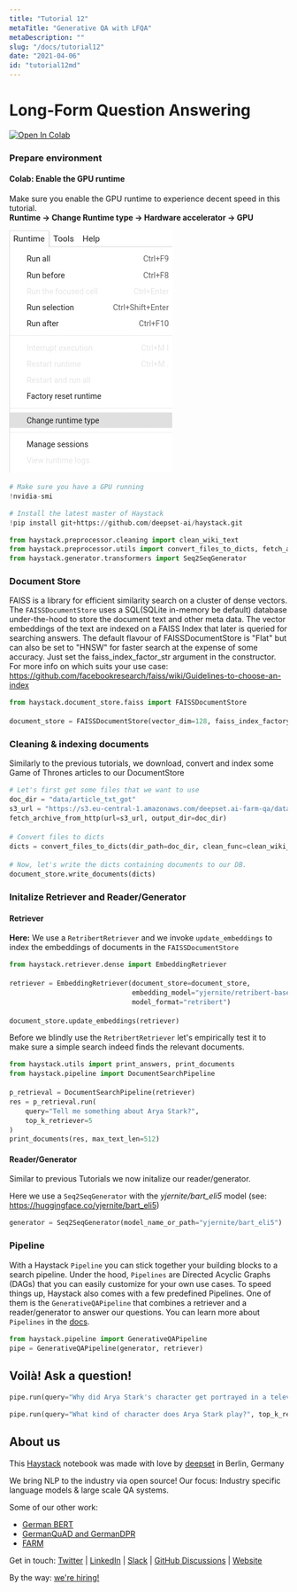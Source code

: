 ```yaml
---
title: "Tutorial 12"
metaTitle: "Generative QA with LFQA"
metaDescription: ""
slug: "/docs/tutorial12"
date: "2021-04-06"
id: "tutorial12md"
---
```


# Long-Form Question Answering

[![Open In Colab](https://colab.research.google.com/assets/colab-badge.svg)](https://colab.research.google.com/github/deepset-ai/haystack/blob/master/tutorials/Tutorial12_LFQA.ipynb)

### Prepare environment

#### Colab: Enable the GPU runtime
Make sure you enable the GPU runtime to experience decent speed in this tutorial.  
**Runtime -> Change Runtime type -> Hardware accelerator -> GPU**

<img src="https://raw.githubusercontent.com/deepset-ai/haystack/master/docs/_src/img/colab_gpu_runtime.jpg">


```python
# Make sure you have a GPU running
!nvidia-smi
```


```python
# Install the latest master of Haystack
!pip install git+https://github.com/deepset-ai/haystack.git
```


```python
from haystack.preprocessor.cleaning import clean_wiki_text
from haystack.preprocessor.utils import convert_files_to_dicts, fetch_archive_from_http
from haystack.generator.transformers import Seq2SeqGenerator
```

### Document Store

FAISS is a library for efficient similarity search on a cluster of dense vectors.
The `FAISSDocumentStore` uses a SQL(SQLite in-memory be default) database under-the-hood
to store the document text and other meta data. The vector embeddings of the text are
indexed on a FAISS Index that later is queried for searching answers.
The default flavour of FAISSDocumentStore is "Flat" but can also be set to "HNSW" for
faster search at the expense of some accuracy. Just set the faiss_index_factor_str argument in the constructor.
For more info on which suits your use case: https://github.com/facebookresearch/faiss/wiki/Guidelines-to-choose-an-index


```python
from haystack.document_store.faiss import FAISSDocumentStore

document_store = FAISSDocumentStore(vector_dim=128, faiss_index_factory_str="Flat")
```

### Cleaning & indexing documents

Similarly to the previous tutorials, we download, convert and index some Game of Thrones articles to our DocumentStore


```python
# Let's first get some files that we want to use
doc_dir = "data/article_txt_got"
s3_url = "https://s3.eu-central-1.amazonaws.com/deepset.ai-farm-qa/datasets/documents/wiki_gameofthrones_txt.zip"
fetch_archive_from_http(url=s3_url, output_dir=doc_dir)

# Convert files to dicts
dicts = convert_files_to_dicts(dir_path=doc_dir, clean_func=clean_wiki_text, split_paragraphs=True)
    
# Now, let's write the dicts containing documents to our DB.
document_store.write_documents(dicts)
```

### Initalize Retriever and Reader/Generator

#### Retriever

**Here:** We use a `RetribertRetriever` and we invoke `update_embeddings` to index the embeddings of documents in the `FAISSDocumentStore`




```python
from haystack.retriever.dense import EmbeddingRetriever

retriever = EmbeddingRetriever(document_store=document_store,
                               embedding_model="yjernite/retribert-base-uncased",
                               model_format="retribert")

document_store.update_embeddings(retriever)
```

Before we blindly use the `RetribertRetriever` let's empirically test it to make sure a simple search indeed finds the relevant documents.


```python
from haystack.utils import print_answers, print_documents
from haystack.pipeline import DocumentSearchPipeline

p_retrieval = DocumentSearchPipeline(retriever)
res = p_retrieval.run(
    query="Tell me something about Arya Stark?",
    top_k_retriever=5
)
print_documents(res, max_text_len=512)

```

#### Reader/Generator

Similar to previous Tutorials we now initalize our reader/generator.

Here we use a `Seq2SeqGenerator` with the *yjernite/bart_eli5* model (see: https://huggingface.co/yjernite/bart_eli5)




```python
generator = Seq2SeqGenerator(model_name_or_path="yjernite/bart_eli5")
```

### Pipeline

With a Haystack `Pipeline` you can stick together your building blocks to a search pipeline.
Under the hood, `Pipelines` are Directed Acyclic Graphs (DAGs) that you can easily customize for your own use cases.
To speed things up, Haystack also comes with a few predefined Pipelines. One of them is the `GenerativeQAPipeline` that combines a retriever and a reader/generator to answer our questions.
You can learn more about `Pipelines` in the [docs](https://haystack.deepset.ai/docs/latest/pipelinesmd).


```python
from haystack.pipeline import GenerativeQAPipeline
pipe = GenerativeQAPipeline(generator, retriever)
```

## Voilà! Ask a question!


```python
pipe.run(query="Why did Arya Stark's character get portrayed in a television adaptation?", top_k_retriever=1)
```


```python
pipe.run(query="What kind of character does Arya Stark play?", top_k_retriever=1)
```

## About us

This [Haystack](https://github.com/deepset-ai/haystack/) notebook was made with love by [deepset](https://deepset.ai/) in Berlin, Germany

We bring NLP to the industry via open source!
Our focus: Industry specific language models & large scale QA systems.

Some of our other work:
- [German BERT](https://deepset.ai/german-bert)
- [GermanQuAD and GermanDPR](https://deepset.ai/germanquad)
- [FARM](https://github.com/deepset-ai/FARM)

Get in touch:
[Twitter](https://twitter.com/deepset_ai) | [LinkedIn](https://www.linkedin.com/company/deepset-ai/) | [Slack](https://haystack.deepset.ai/community/join) | [GitHub Discussions](https://github.com/deepset-ai/haystack/discussions) | [Website](https://deepset.ai)

By the way: [we're hiring!](https://apply.workable.com/deepset/)
